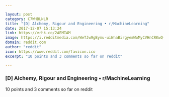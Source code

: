 ```yaml
---

layout: post
category: C7WHBLNLR
title: "[D] Alchemy, Rigour and Engineering • r/MachineLearning"
date: 2017-12-07 15:13:24
link: https://vrhk.co/2AEMIAM
image: https://i.redditmedia.com/WeTJw9gBymu-uiWnaBirgyemWoMyCVHnCRKwQ-tgrQs.jpg?w=320&s=5fba239103c8b66984bf40bb746b55e9
domain: reddit.com
author: "reddit"
icon: https://www.reddit.com/favicon.ico
excerpt: "10 points and 3 comments so far on reddit"

---
```


### [D] Alchemy, Rigour and Engineering • r/MachineLearning

10 points and 3 comments so far on reddit
